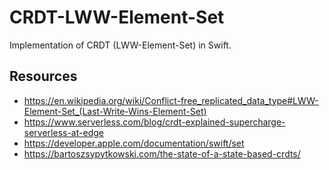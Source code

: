 # CRDT-LWW-Element-Set
Implementation of CRDT (LWW-Element-Set) in Swift.

## Resources
 - https://en.wikipedia.org/wiki/Conflict-free_replicated_data_type#LWW-Element-Set_(Last-Write-Wins-Element-Set)
 - https://www.serverless.com/blog/crdt-explained-supercharge-serverless-at-edge
 - https://developer.apple.com/documentation/swift/set
 - https://bartoszsypytkowski.com/the-state-of-a-state-based-crdts/
